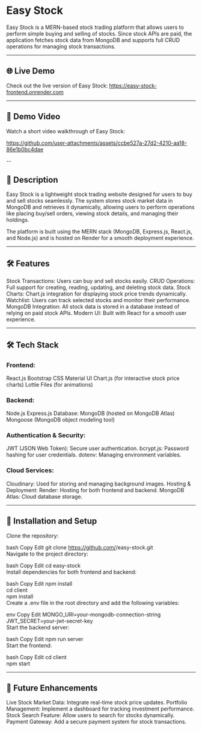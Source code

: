 # Easy Stock
Easy Stock is a MERN-based stock trading platform that allows users to perform simple buying and selling of stocks. Since stock APIs are paid, the application fetches stock data from MongoDB and supports full CRUD operations for managing stock transactions.

---

## 🌐 Live Demo
Check out the live version of Easy Stock: https://easy-stock-frontend.onrender.com

---

## 🎥 Demo Video

Watch a short video walkthrough of Easy Stock:

https://github.com/user-attachments/assets/ccbe527a-27d2-4210-aa18-86e1b0bc4dae

--


## 📖 Description
Easy Stock is a lightweight stock trading website designed for users to buy and sell stocks seamlessly. The system stores stock market data in MongoDB and retrieves it dynamically, allowing users to perform operations like placing buy/sell orders, viewing stock details, and managing their holdings.

The platform is built using the MERN stack (MongoDB, Express.js, React.js, and Node.js) and is hosted on Render for a smooth deployment experience.

---

## 🛠️ Features
Stock Transactions: Users can buy and sell stocks easily.
CRUD Operations: Full support for creating, reading, updating, and deleting stock data.
Stock Charts: Chart.js integration for displaying stock price trends dynamically.
Watchlist: Users can track selected stocks and monitor their performance.
MongoDB Integration: All stock data is stored in a database instead of relying on paid stock APIs.
Modern UI: Built with React for a smooth user experience.

---


## 🛠️ Tech Stack

### Frontend:
React.js
Bootstrap CSS
Material UI
Chart.js (for interactive stock price charts)
Lottie Files (for animations)
### Backend:
Node.js
Express.js
Database:
MongoDB (hosted on MongoDB Atlas)
Mongoose (MongoDB object modeling tool)
### Authentication & Security:
JWT (JSON Web Token): Secure user authentication.
bcrypt.js: Password hashing for user credentials.
dotenv: Managing environment variables.
### Cloud Services:
Cloudinary: Used for storing and managing background images.
Hosting & Deployment:
Render: Hosting for both frontend and backend.
MongoDB Atlas: Cloud database storage.

---


## 🚀 Installation and Setup
Clone the repository:

bash
Copy
Edit
git clone https://github.com/<your-username>/easy-stock.git  
Navigate to the project directory:

bash
Copy
Edit
cd easy-stock  
Install dependencies for both frontend and backend:

bash
Copy
Edit
npm install  
cd client  
npm install  
Create a .env file in the root directory and add the following variables:

env
Copy
Edit
MONGO_URI=your-mongodb-connection-string  
JWT_SECRET=your-jwt-secret-key  
Start the backend server:

bash
Copy
Edit
npm run server  
Start the frontend:

bash
Copy
Edit
cd client  
npm start  

---


## 🔮 Future Enhancements
Live Stock Market Data: Integrate real-time stock price updates.
Portfolio Management: Implement a dashboard for tracking investment performance.
Stock Search Feature: Allow users to search for stocks dynamically.
Payment Gateway: Add a secure payment system for stock transactions.
